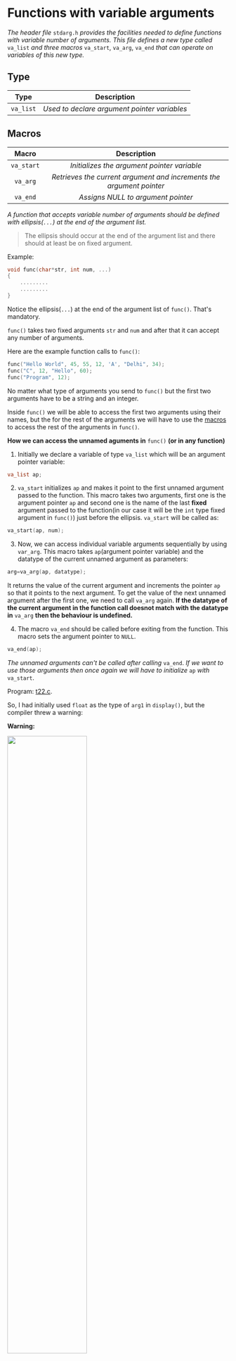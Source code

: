 # Functions with variable arguments

*The header file* `stdarg.h` *provides the facilities needed to define functions with variable number of arguments. This file defines a new type called* `va_list` *and three macros* `va_start`, `va_arg`, `va_end` *that can operate on variables of this new type.*


## Type

|Type|Description|
|:--:|:---------:|
|`va_list`| _Used to declare argument pointer variables_ |

## Macros

|Macro|Description|
|:---:|:---------:|
|`va_start`| _Initializes the argument pointer variable_ |
|`va_arg`| _Retrieves the current argument and increments the argument pointer_ |
|`va_end`| _Assigns NULL to argument pointer_ |

*A function that accepts variable number of arguments should be defined with ellipsis(`...`) at the end of the argument list.*

> The ellipsis should occur at the end of the argument list and there should at least be on fixed argument.

Example:

```c
void func(char*str, int num, ...)
{
	.........
	.........
}
```
Notice the ellipsis(`...`) at the end of the argument list of `func()`. That's mandatory.

`func()` takes two fixed arguments `str` and `num` and after that it can accept any number of arguments.

Here are the example function calls to `func()`:
```c
func("Hello World", 45, 55, 12, 'A', "Delhi", 34);
func("C", 12, "Hello", 60);
func("Program", 12);
```

No matter what type of arguments you send to `func()` but the first two arguments have to be a string and an integer.

Inside `func()` we will be able to access the first two arguments using their names, but the for the rest of the arguments we will have to use the [macros](https://github.com/C0DER11101/CPrograms/blob/CProgramming/Miscellaneous/7.md#macros) to access the rest of the arguments in `func()`.

**How we can access the unnamed aguments in** `func()` **(or in any function)**

1. Initially we declare a variable of type `va_list` which will be an argument pointer variable:
```c
va_list ap;
```
2. `va_start` initializes `ap` and makes it point to the first unnamed argument passed to the function. This macro takes two arguments, first one is the argument pointer `ap` and second one is the name of the last **fixed** argument passed to the function(in our case it will be the `int` type fixed argument in `func()`) just before the ellipsis. `va_start` will be called as:
```c
va_start(ap, num);
```
3. Now, we can access individual variable arguments sequentially by using `var_arg`. This macro takes `ap`(argument pointer variable) and the datatype of the current unnamed argument as parameters:
```c
arg=va_arg(ap, datatype);
```
It returns the value of the current argument and increments the pointer `ap` so that it points to the next argument. To get the value of the next unnamed argument after the first one, we need to call `va_arg` again. **If the datatype of the current argument in the function call doesnot match with the datatype in** `va_arg` **then the behaviour is undefined.**

4. The macro `va_end` should be called before exiting from the function. This macro sets the argument pointer to `NULL`.
```c
va_end(ap);
```
_The unnamed arguments can't be called after calling_ `va_end`. _If we want to use those arguments then once again we will have to initialize_ `ap` _with_ `va_start`.

Program:
[t22.c](https://github.com/C0DER11101/CPrograms/blob/CProgramming/Miscellaneous/tests/t22.c).

So, I had initially used `float` as the type of `arg1` in `display()`, but the compiler threw a warning:

**Warning:**

<img src="https://user-images.githubusercontent.com/96164229/215267739-0c59e599-3716-4fdd-a231-3851cfd3ac9c.png" width="60%" height="60%">

So, I had to change the type of `arg1` to `double`.

**Output:**

<img src="https://user-images.githubusercontent.com/96164229/215267750-ae60c74f-e8fc-40bb-b568-6cb19d5c216d.png" width="60%" height="60%">

So, one thing is clear from `t22.c` that there is no facility to count how many arguments were passed in the function call and what the type of each argument was. As you could see that I had keep track of the arguments and their types(I am talking about the unnamed arguments), and also in the definition of `display()` I had to declared two separate variables, one of type `char*` and the other of type `double`. So, depending on the number of unnamed arguments you send to `display()` in its function call, that many number of variables you will have to declare in its definition( _sheesh_ ) and also **watchout for their types!**

**vprintf()**

_It is a library function that accepts a variable of type_ `va_list`.

_Declaration:_
```c
int vprintf(const char* format, va_list arglist);
```



---
